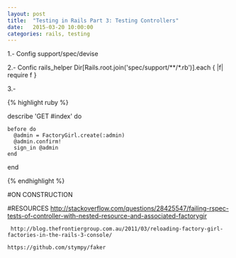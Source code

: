 ```yaml
---
layout: post
title:  "Testing in Rails Part 3: Testing Controllers"
date:   2015-03-20 10:00:00
categories: rails, testing
---
```


1.- Config support/spec/devise

2.- Confic rails_helper
	Dir[Rails.root.join('spec/support/**/*.rb')].each { |f| require f }

3.-

{% highlight ruby %}

describe 'GET #index' do

	before do
      @admin = FactoryGirl.create(:admin)
      @admin.confirm!
      sign_in @admin
    end
 end

{% endhighlight %}

#ON CONSTRUCTION

#RESOURCES
	 http://stackoverflow.com/questions/28425547/failing-rspec-tests-of-controller-with-nested-resource-and-associated-factorygir

	 http://blog.thefrontiergroup.com.au/2011/03/reloading-factory-girl-factories-in-the-rails-3-console/

 	https://github.com/stympy/faker
